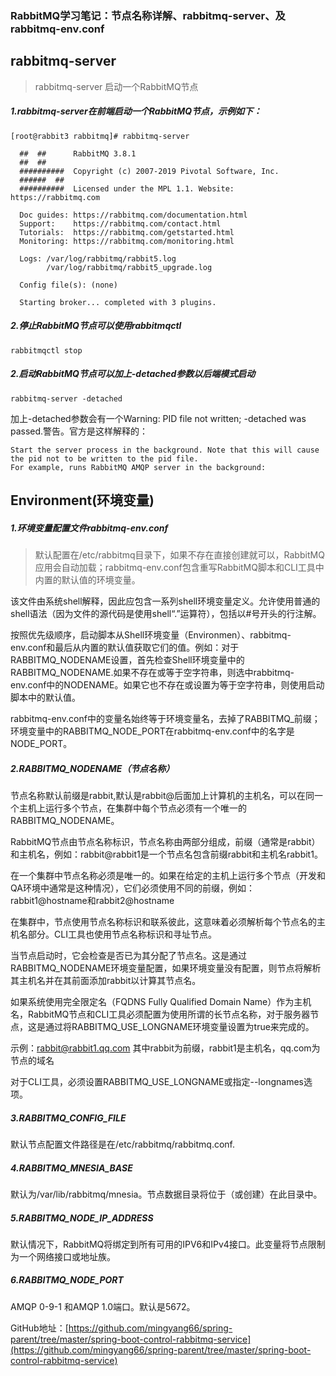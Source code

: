 ### RabbitMQ学习笔记：节点名称详解、rabbitmq-server、及rabbitmq-env.conf

## rabbitmq-server

> rabbitmq-server 启动一个RabbitMQ节点

##### 1.rabbitmq-server在前端启动一个RabbitMQ节点，示例如下：

```
[root@rabbit3 rabbitmq]# rabbitmq-server

  ##  ##      RabbitMQ 3.8.1
  ##  ##
  ##########  Copyright (c) 2007-2019 Pivotal Software, Inc.
  ######  ##
  ##########  Licensed under the MPL 1.1. Website: https://rabbitmq.com

  Doc guides: https://rabbitmq.com/documentation.html
  Support:    https://rabbitmq.com/contact.html
  Tutorials:  https://rabbitmq.com/getstarted.html
  Monitoring: https://rabbitmq.com/monitoring.html

  Logs: /var/log/rabbitmq/rabbit5.log
        /var/log/rabbitmq/rabbit5_upgrade.log

  Config file(s): (none)

  Starting broker... completed with 3 plugins.
```

##### 2.停止RabbitMQ节点可以使用rabbitmqctl

```
rabbitmqctl stop
```



##### 2.启动RabbitMQ节点可以加上-detached参数以后端模式启动

```
rabbitmq-server -detached
```

加上-detached参数会有一个Warning: PID file not written; -detached was passed.警告。官方是这样解释的：

```
Start the server process in the background. Note that this will cause the pid not to be written to the pid file.
For example, runs RabbitMQ AMQP server in the background:
```



## Environment(环境变量)

##### 1.环境变量配置文件rabbitmq-env.conf

> 默认配置在/etc/rabbitmq目录下，如果不存在直接创建就可以，RabbitMQ应用会自动加载；rabbitmq-env.conf包含重写RabbitMQ脚本和CLI工具中内置的默认值的环境变量。

该文件由系统shell解释，因此应包含一系列shell环境变量定义。允许使用普通的shell语法（因为文件的源代码是使用shell“.”运算符），包括以#号开头的行注解。



按照优先级顺序，启动脚本从Shell环境变量（Environmen）、rabbitmq-env.conf和最后从内置的默认值获取它们的值。例如：对于RABBITMQ_NODENAME设置，首先检查Shell环境变量中的RABBITMQ_NODENAME.如果不存在或等于空字符串，则选中rabbitmq-env.conf中的NODENAME。如果它也不存在或设置为等于空字符串，则使用启动脚本中的默认值。



rabbitmq-env.conf中的变量名始终等于环境变量名，去掉了RABBITMQ_前缀；环境变量中的RABBITMQ_NODE_PORT在rabbitmq-env.conf中的名字是NODE_PORT。

##### 2.RABBITMQ_NODENAME（节点名称）

节点名称默认前缀是rabbit,默认是rabbit@后面加上计算机的主机名，可以在同一个主机上运行多个节点，在集群中每个节点必须有一个唯一的RABBITMQ_NODENAME。



RabbitMQ节点由节点名称标识，节点名称由两部分组成，前缀（通常是rabbit）和主机名，例如：rabbit@rabbit1是一个节点名包含前缀rabbit和主机名rabbit1。



在一个集群中节点名称必须是唯一的。如果在给定的主机上运行多个节点（开发和QA环境中通常是这种情况），它们必须使用不同的前缀，例如：rabbit1@hostname和rabbit2@hostname



在集群中，节点使用节点名称标识和联系彼此，这意味着必须解析每个节点名的主机名部分。CLI工具也使用节点名称标识和寻址节点。



当节点启动时，它会检查是否已为其分配了节点名。这是通过RABBITMQ_NODENAME环境变量配置，如果环境变量没有配置，则节点将解析其主机名并在其前面添加rabbit以计算其节点名。



如果系统使用完全限定名（FQDNS Fully Qualified Domain Name）作为主机名，RabbitMQ节点和CLI工具必须配置为使用所谓的长节点名称，对于服务器节点，这是通过将RABBITMQ_USE_LONGNAME环境变量设置为true来完成的。

示例：rabbit@rabbit1.qq.com  其中rabbit为前缀，rabbit1是主机名，qq.com为节点的域名



对于CLI工具，必须设置RABBITMQ_USE_LONGNAME或指定--longnames选项。

##### 3.RABBITMQ_CONFIG_FILE

默认节点配置文件路径是在/etc/rabbitmq/rabbitmq.conf.

##### 4.RABBITMQ_MNESIA_BASE

默认为/var/lib/rabbitmq/mnesia。节点数据目录将位于（或创建）在此目录中。

##### 5.RABBITMQ_NODE_IP_ADDRESS

默认情况下，RabbitMQ将绑定到所有可用的IPV6和IPv4接口。此变量将节点限制为一个网络接口或地址族。

##### 6.RABBITMQ_NODE_PORT

AMQP 0-9-1 和AMQP 1.0端口。默认是5672。

GitHub地址：[https://github.com/mingyang66/spring-parent/tree/master/spring-boot-control-rabbitmq-service](https://github.com/mingyang66/spring-parent/tree/master/spring-boot-control-rabbitmq-service)